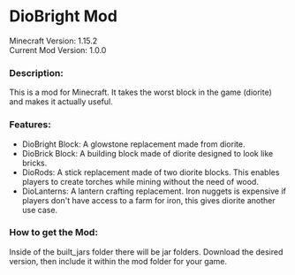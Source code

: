 # DioBright Mod
Minecraft Version: 1.15.2  
Current Mod Version: 1.0.0  

### Description: 
This is a mod for Minecraft. It takes the worst block in the game (diorite) and makes it actually useful.

### Features:
* DioBright Block: A glowstone replacement made from diorite.
* DioBrick Block: A building block made of diorite designed to look like bricks.
* DioRods: A stick replacement made of two diorite blocks. This enables players to create torches  while mining without the need of wood.
* DioLanterns: A lantern crafting replacement. Iron nuggets is expensive if players don't have access to a farm for iron, this gives diorite another use case.

### How to get the Mod:
Inside of the built_jars folder there will be jar folders. Download the desired version, then include it within the mod folder for your game.
